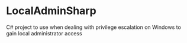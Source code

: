 # LocalAdminSharp
C# project to use when dealing with privilege escalation on Windows to gain local administrator access
